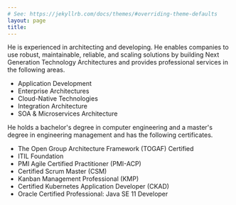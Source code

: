 ```yaml
---
# See: https://jekyllrb.com/docs/themes/#overriding-theme-defaults
layout: page
title: 
---
```

He is experienced in architecting and developing. He enables companies to use robust, maintainable, reliable, and scaling solutions by building Next Generation Technology Architectures and provides professional services in the following areas.

- Application Development
- Enterprise Architectures
- Cloud-Native Technologies
- Integration Architecture
- SOA & Microservices Architecture

He holds a bachelor's degree in computer engineering and a master's degree in engineering management and has the following certificates.

- The Open Group Architecture Framework (TOGAF) Certified
- ITIL Foundation
- PMI Agile Certified Practitioner (PMI-ACP)
- Certified Scrum Master (CSM)
- Kanban Management Professional (KMP)
- Certified Kubernetes Application Developer (CKAD)
- Oracle Certified Professional: Java SE 11 Developer
